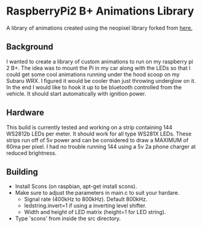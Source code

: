 # RaspberryPi2 B+ Animations Library

A library of animations created using the neopixel library forked from <a href="https://github.com/richardghirst/rpi_ws281x">here.</a>

## Background

I wanted to create a library of custom animations to run on my raspberry pi 2 B+.
The idea was to mount the Pi in my car along with the LEDs so that I could get 
some cool animations running under the hood scoop on my Subaru WRX. I figured it 
would be cooler than just throwing underglow on it. In the end I would like to hook 
it up to be bluetooth controlled from the vehicle. It should start automatically 
with ignition power.


## Hardware

This build is currently tested and working on a strip containing 144 WS2812b LEDs per meter.
It should work for all type WS281X LEDs. These strips run off of 5v power and can be considered 
to draw a MAXIMUM of 60ma per pixel. I had no trouble running 144 using a 5v 2a phone charger at 
reduced brightness.

## Building

* Install Scons (on raspbian, apt-get install scons).
* Make sure to adjust the parameters in main.c to suit your hardare.
  * Signal rate (400kHz to 800kHz).  Default 800kHz.
  * ledstring.invert=1 if using a inverting level shifter.
  * Width and height of LED matrix (height=1 for LED string).
* Type 'scons' from inside the src directory.